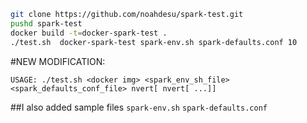 ```bash
git clone https://github.com/noahdesu/spark-test.git
pushd spark-test
docker build -t=docker-spark-test .
./test.sh  docker-spark-test spark-env.sh spark-defaults.conf 10
```


#NEW MODIFICATION:
```
USAGE: ./test.sh <docker img> <spark_env_sh_file> <spark_defaults_conf_file> nvert[ nvert[ ...]]
```
##I also added sample files
`spark-env.sh`
`spark-defaults.conf`
